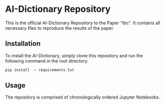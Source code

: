 # AI-Dictionary Repository
This is the official AI-Dictionary Repository to the Paper "tbc".
It contains all necessary files to reproduce the results of the paper.

## Installation
To install the AI-Dictionary, simply clone this repository and run the following command in the root directory:
```bash
pip install -r requirements.txt
```

## Usage
The repository is comprised of chronologically ordered Jupyter Notebooks.
